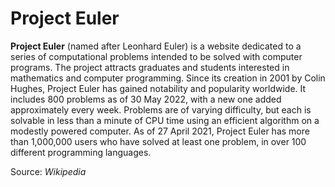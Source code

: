 # Project Euler

**Project Euler** (named after Leonhard Euler) is a website dedicated to a series of computational problems intended to be solved with computer programs.
The project attracts graduates and students interested in mathematics and computer programming.
Since its creation in 2001 by Colin Hughes, Project Euler has gained notability and popularity worldwide.
It includes 800 problems as of 30 May 2022, with a new one added approximately every week.
Problems are of varying difficulty, but each is solvable in less than a minute of CPU time using an efficient algorithm on a modestly powered computer.
As of 27 April 2021, Project Euler has more than 1,000,000 users who have solved at least one problem, in over 100 different programming languages.

Source: _Wikipedia_
